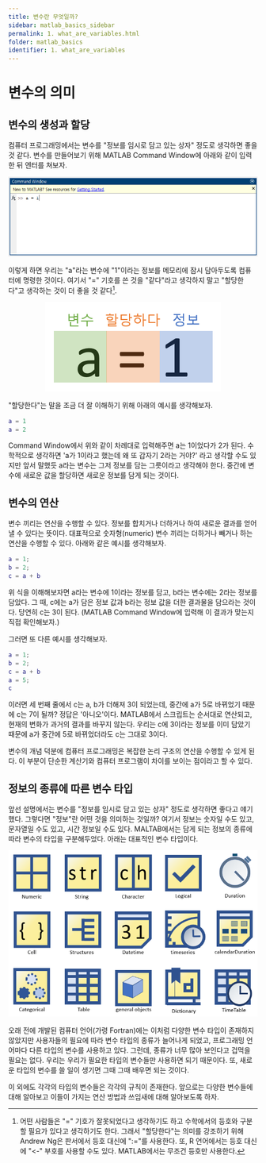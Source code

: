 ```yaml
---
title: 변수란 무엇일까?
sidebar: matlab_basics_sidebar
permalink: 1. what_are_variables.html
folder: matlab_basics
identifier: 1. what_are_variables
---
```


# 변수의 의미

## 변수의 생성과 할당

컴퓨터 프로그래밍에서는 변수를 "정보를 임시로 담고 있는 상자" 정도로 생각하면 좋을 것 같다. 변수를 만들어보기 위해 MATLAB Command Window에 아래와 같이 입력한 뒤 엔터를 쳐보자.

<p align = "center">
    <img src = "https://raw.githubusercontent.com/matlabtutorial/matlabtutorial.github.io/main/images/matlab_basics/2.%20variables/1.%20what_are_variables/cmd1.png">
    <br>
</p>

이렇게 하면 우리는 "a"라는 변수에 "1"이라는 정보를 메모리에 잠시 담아두도록 컴퓨터에 명령한 것이다. 여기서 "=" 기호를 쓴 것을 "같다"라고 생각하지 말고 "할당한다"고 생각하는 것이 더 좋을 것 같다[^1].

[^1]: 어떤 사람들은 "=" 기호가 잘못되었다고 생각하기도 하고  수학에서의 등호와 구분할 필요가 있다고 생각하기도 한다. 그래서 "할당한다"는 의미를 강조하기 위해 Andrew Ng은 판서에서 등호 대신에 ":="를 사용한다. 또, R 언어에서는 등호 대신에 "<-" 부호를 사용할 수도 있다. MATLAB에서는 무조건 등호만 사용한다.

<p align = "center">
    <img src = "https://raw.githubusercontent.com/matlabtutorial/matlabtutorial.github.io/main/images/matlab_basics/2.%20variables/1.%20what_are_variables/assign1.png">
    <br>
</p>

"할당한다"는 말을 조금 더 잘 이해하기 위해 아래의 예시를 생각해보자.

```matlab
a = 1
a = 2
```

Command Window에서 위와 같이 차례대로 입력해주면 a는 1이었다가 2가 된다. 수학적으로 생각하면 'a가 1이라고 했는데 왜 또 갑자기 2라는 거야?' 라고 생각할 수도 있지만 앞서 말했듯 a라는 변수는 그저 정보를 담는 그릇이라고 생각해야 한다. 중간에 변수에 새로운 값을 할당하면 새로운 정보를 담게 되는 것이다.

## 변수의 연산

변수 끼리는 연산을 수행할 수 있다. 정보를 합치거나 더하거나 하여 새로운 결과를 얻어낼 수 있다는 뜻이다. 대표적으로 숫자형(numeric) 변수 끼리는 더하거나 빼거나 하는 연산을 수행할 수 있다. 아래와 같은 예시를 생각해보자.

```matlab
a = 1;
b = 2;
c = a + b
```

위 식을 이해해보자면 a라는 변수에 1이라는 정보를 담고, b라는 변수에는 2라는 정보를 담았다. 그 때, c에는 a가 담은 정보 값과 b라는 정보 값을 더한 결과물을 담으라는 것이다. 당연히 c는 3이 된다. (MATLAB Command Window에 입력해 이 결과가 맞는지 직접 확인해보자.)

그러면 또 다른 예시를 생각해보자.

```matlab
a = 1;
b = 2;
c = a + b
a = 5;
c
```

이러면 세 번째 줄에서 c는 a, b가 더해져 3이 되었는데, 중간에 a가 5로 바뀌었기 때문에 c는 7이 될까? 정답은 '아니오'이다. MATLAB에서 스크립트는 순서대로 연산되고, 현재의 변화가 과거의 결과를 바꾸지 않는다. 우리는 c에 3이라는 정보를 이미 담았기 때문에 a가 중간에 5로 바뀌었더라도 c는 그대로 3이다.

변수의 개념 덕분에 컴퓨터 프로그래밍은 복잡한 논리 구조의 연산을 수행할 수 있게 된다. 이 부분이 단순한 계산기와 컴퓨터 프로그램이 차이를 보이는 점이라고 할 수 있다.

## 정보의 종류에 따른 변수 타입

앞선 설명에서는 변수를 "정보를 임시로 담고 있는 상자" 정도로 생각하면 좋다고 얘기했다. 그렇다면 "정보"란 어떤 것을 의미하는 것일까? 여기서 정보는 숫자일 수도 있고, 문자열일 수도 있고, 시간 정보일 수도 있다. MALTAB에서는 담게 되는 정보의 종류에 따라 변수의 타입을 구분해두었다. 아래는 대표적인 변수 타입이다. 

<p align = "center">
    <img src = "https://raw.githubusercontent.com/matlabtutorial/matlabtutorial.github.io/main/images/matlab_basics/2.%20variables/1.%20what_are_variables/variable_icons.png">
    <br>
</p>

오래 전에 개발된 컴퓨터 언어(가령 Fortran)에는 이처럼 다양한 변수 타입이 존재하지 않았지만 사용자들의 필요에 따라 변수 타입의 종류가 늘어나게 되었고, 프로그래밍 언어마다 다른 타입의 변수를 사용하고 있다. 그런데, 종류가 너무 많아 보인다고 겁먹을 필요는 없다. 우리는 우리가 필요한 타입의 변수들만 사용하면 되기 때문이다. 또, 새로운 타입의 변수를 쓸 일이 생기면 그때 그때 배우면 되는 것이다.  


이 외에도 각각의 타입의 변수들은 각각의 규칙이 존재한다. 앞으로는 다양한 변수들에 대해 알아보고 이들이 가지는 연산 방법과 쓰임새에 대해 알아보도록 하자.